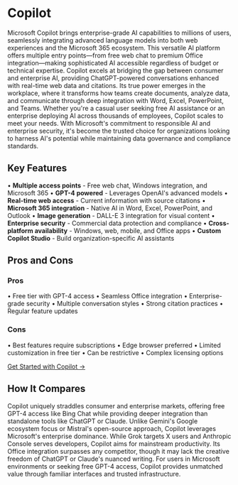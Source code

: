 # Copilot

Microsoft Copilot brings enterprise-grade AI capabilities to millions of users, seamlessly integrating advanced language models into both web experiences and the Microsoft 365 ecosystem. This versatile AI platform offers multiple entry points—from free web chat to premium Office integration—making sophisticated AI accessible regardless of budget or technical expertise. Copilot excels at bridging the gap between consumer and enterprise AI, providing ChatGPT-powered conversations enhanced with real-time web data and citations. Its true power emerges in the workplace, where it transforms how teams create documents, analyze data, and communicate through deep integration with Word, Excel, PowerPoint, and Teams. Whether you're a casual user seeking free AI assistance or an enterprise deploying AI across thousands of employees, Copilot scales to meet your needs. With Microsoft's commitment to responsible AI and enterprise security, it's become the trusted choice for organizations looking to harness AI's potential while maintaining data governance and compliance standards.

## Key Features

• **Multiple access points** - Free web chat, Windows integration, and Microsoft 365
• **GPT-4 powered** - Leverages OpenAI's advanced models
• **Real-time web access** - Current information with source citations
• **Microsoft 365 integration** - Native AI in Word, Excel, PowerPoint, and Outlook
• **Image generation** - DALL-E 3 integration for visual content
• **Enterprise security** - Commercial data protection and compliance
• **Cross-platform availability** - Windows, web, mobile, and Office apps
• **Custom Copilot Studio** - Build organization-specific AI assistants

## Pros and Cons

### Pros
• Free tier with GPT-4 access
• Seamless Office integration
• Enterprise-grade security
• Multiple conversation styles
• Strong citation practices
• Regular feature updates

### Cons
• Best features require subscriptions
• Edge browser preferred
• Limited customization in free tier
• Can be restrictive
• Complex licensing options

[Get Started with Copilot →](https://copilot.microsoft.com)

## How It Compares

Copilot uniquely straddles consumer and enterprise markets, offering free GPT-4 access like Bing Chat while providing deeper integration than standalone tools like ChatGPT or Claude. Unlike Gemini's Google ecosystem focus or Mistral's open-source approach, Copilot leverages Microsoft's enterprise dominance. While Grok targets X users and Anthropic Console serves developers, Copilot aims for mainstream productivity. Its Office integration surpasses any competitor, though it may lack the creative freedom of ChatGPT or Claude's nuanced writing. For users in Microsoft environments or seeking free GPT-4 access, Copilot provides unmatched value through familiar interfaces and trusted infrastructure.